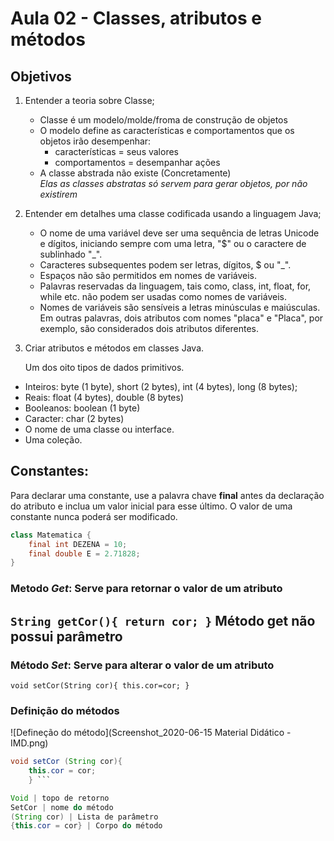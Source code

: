 # Aula 02 - Classes, atributos e métodos 
 
## **Objetivos**

1. Entender a teoria sobre Classe;
    - Classe é um modelo/molde/froma de construção de objetos
    - O modelo define as características e comportamentos que os objetos irão desempenhar: 
        - características = seus valores
        - comportamentos = desempanhar ações 
    -  A classe abstrada não existe (Concretamente)       
_Elas as classes abstratas só servem para gerar objetos, por não existirem_ 
 

2. Entender em detalhes uma classe codificada usando a linguagem Java;

    - O nome de uma variável deve ser uma sequência de letras Unicode e dígitos, iniciando sempre com uma letra, "$" ou o caractere de sublinhado "_".
    - Caracteres subsequentes podem ser letras, dígitos, $ ou "_".
    - Espaços não são permitidos em nomes de variáveis.
    - Palavras reservadas da linguagem, tais como, class, int, float, for, while etc. não podem ser usadas como nomes de variáveis.
    - Nomes de variáveis são sensíveis a letras minúsculas e maiúsculas. Em outras palavras, dois atributos com nomes "placa" e "Placa", por exemplo, são considerados dois atributos diferentes.


3. Criar atributos e métodos em classes Java.


    Um dos oito tipos de dados primitivos.
- Inteiros: byte (1 byte), short (2 bytes), int (4 bytes), long (8 bytes);
- Reais: float (4 bytes), double (8 bytes)
- Booleanos: boolean (1 byte)
- Caracter: char (2 bytes)
- O nome de uma classe ou interface.
- Uma coleção.

## Constantes:
Para declarar uma constante, use a palavra chave **final** antes da declaração do atributo e inclua um valor inicial para esse último. O valor de uma constante nunca poderá ser modificado.
```java
class Matematica {
	final int DEZENA = 10;
	final double E = 2.71828;
}
```
### Metodo _Get_: Serve para retornar o valor de um atributo

`String getCor(){
    return cor;
}`
**Método get não possui parâmetro**
--- 
### Método _Set_: Serve para alterar o valor de um atributo
`void setCor(String cor){
    this.cor=cor;
}`

### Definição do métodos
![Defineção do método](Screenshot_2020-06-15 Material Didático - IMD.png)

``` java
void setCor (String cor){
    this.cor = cor; 
    } ``` 

Void | topo de retorno
SetCor | nome do método
(String cor) | Lista de parâmetro
{this.cor = cor} | Corpo do método
